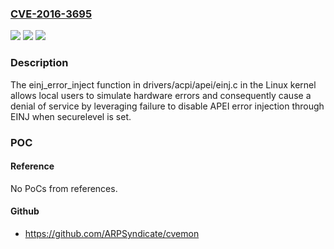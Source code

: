 ### [CVE-2016-3695](https://cve.mitre.org/cgi-bin/cvename.cgi?name=CVE-2016-3695)
![](https://img.shields.io/static/v1?label=Product&message=n%2Fa&color=blue)
![](https://img.shields.io/static/v1?label=Version&message=n%2Fa&color=blue)
![](https://img.shields.io/static/v1?label=Vulnerability&message=n%2Fa&color=brighgreen)

### Description

The einj_error_inject function in drivers/acpi/apei/einj.c in the Linux kernel allows local users to simulate hardware errors and consequently cause a denial of service by leveraging failure to disable APEI error injection through EINJ when securelevel is set.

### POC

#### Reference
No PoCs from references.

#### Github
- https://github.com/ARPSyndicate/cvemon


